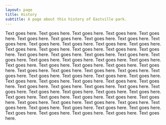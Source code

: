 ```yaml
---
layout: page
title: History
subtitle: A page about this history of Eastville park.
---
```


Text goes here.
Text goes here.
Text goes here.
Text goes here.
Text goes here.
Text goes here.
Text goes here.
Text goes here.
Text goes here.
Text goes here.
Text goes here.
Text goes here.
Text goes here.
Text goes here.
Text goes here.
Text goes here.
Text goes here.
Text goes here.
Text goes here.
Text goes here.
Text goes here.
Text goes here.
Text goes here.
Text goes here.
Text goes here.
Text goes here.
Text goes here.
Text goes here.
Text goes here.
Text goes here.
Text goes here.
Text goes here.
Text goes here.
Text goes here.
Text goes here.
Text goes here.
Text goes here.
Text goes here.
Text goes here.
Text goes here.
Text goes here.
Text goes here.
Text goes here.
Text goes here.
Text goes here.
Text goes here.
Text goes here.
Text goes here.
Text goes here.
Text goes here.
Text goes here.
Text goes here.
Text goes here.
Text goes here.
Text goes here.
Text goes here.
Text goes here.
Text goes here.
Text goes here.
Text goes here.
Text goes here.
Text goes here.
Text goes here.
Text goes here.
Text goes here.
Text goes here.
Text goes here.
Text goes here.
Text goes here.
Text goes here.
Text goes here.
Text goes here.
Text goes here.
Text goes here.
Text goes here.
